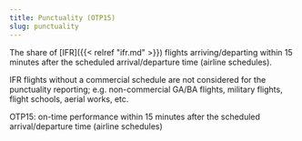 ```yaml
---
title: Punctuality (OTP15)
slug: punctuality
---
```


The share of [IFR]({{< relref "ifr.md" >}}) flights arriving/departing within
15 minutes after the scheduled
arrival/departure time (airline schedules).

IFR flights without a commercial schedule are not considered for the punctuality
reporting; e.g. non-commercial GA/BA flights, military flights, flight schools,
aerial works, etc.

OTP15: on-time performance within 15 minutes after the scheduled arrival/departure time (airline schedules)
